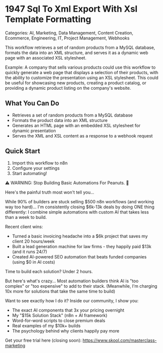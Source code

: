 # 1947 Sql To Xml Export With Xsl Template Formatting

Categories: AI, Marketing, Data Management, Content Creation, Ecommerce, Engineering, IT, Project Management, Webhooks

This workflow retrieves a set of random products from a MySQL database, formats the data into an XML structure, and serves it as a dynamic web page with an associated XSL stylesheet.

Example: A company that sells various products could use this workflow to quickly generate a web page that displays a selection of their products, with the ability to customize the presentation using an XSL stylesheet. This could be useful for showcasing new products, creating a product catalog, or providing a dynamic product listing on the company's website.

## What You Can Do
- Retrieves a set of random products from a MySQL database
- Formats the product data into an XML structure
- Generates an HTML page with an embedded XSL stylesheet for dynamic presentation
- Serves the XML and XSL content as a response to a webhook request

## Quick Start
1. Import this workflow to n8n
2. Configure your settings
3. Start automating!

⚠️ WARNING: Stop Building Basic Automations For Peanuts. 🚫

Here's the painful truth most won't tell you...

While 90% of builders are stuck selling $500 n8n workflows (and working way too hard)...
I'm consistently closing $6k-13k deals by doing ONE thing differently:
I combine simple automations with custom AI that takes less than a week to build.

Recent client wins:
* Turned a basic invoicing headache into a $6k project that saves my client 20 hours/week
* Built a lead generation machine for law firms - they happily paid $13k (and it runs 24/7)
* Created AI-powered SEO automation that beats funded companies (using $0 in AI costs)

Time to build each solution? Under 2 hours.

But here's what's crazy...
Most automation builders think AI is "too complex" or "too expensive" to add to their stack.
(Meanwhile, I'm charging 10x more for solutions that take the same time to build)

Want to see exactly how I do it?
Inside our community, I show you:
* The exact AI components that 3x your pricing overnight
* My "$15k Solution Stack" (n8n + AI framework)
* Word-for-word scripts to close premium deals
* Real examples of my $10k+ builds
* The psychology behind why clients happily pay more

Get your free trial here (closing soon): https://www.skool.com/masterclass-marketing
